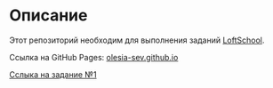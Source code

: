 # Описание
Этот репозиторий необходим для выполнения заданий [LoftSchool](https://loftschool.com/).

Ссылка на GitHub Pages:
[olesia-sev.github.io](https://olesia-sev.github.io/)

[Сслыка на задание №1](https://olesia-sev.github.io/folder/inner/)
